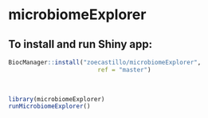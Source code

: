 # microbiomeExplorer

## To install and run Shiny app:

```r
BiocManager::install("zoecastillo/microbiomeExplorer", 
                         ref = "master")
                         

                     
library(microbiomeExplorer)
runMicrobiomeExplorer()
```


